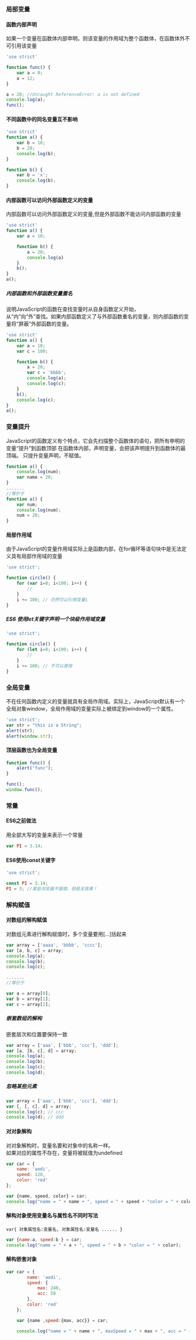 ### 局部变量
#### 函数内部声明
如果一个变量在函数体内部申明，则该变量的作用域为整个函数体，在函数体外不可引用该变量  

```js
'use strict'

function func() {
    var a = 0;
    a = 12;
}

a = 20; //Uncaught ReferenceError: a is not defined
console.log(a);
func();
```

#### 不同函数中的同名变量互不影响

```js
'use strict'
function a() {
    var b = 10;
    b = 20;
    console.log(b);
}

function b() {
    var b = 'x';
    console.log(b);
}
```

#### 内部函数可以访问外部函数定义的变量
内部函数可以访问外部函数定义的变量,但是外部函数不能访问内部函数的变量

```js
'use strict'
function a() {
    var a = 10;

    function b() {
        a = 20;
        console.log(a)
    }
    b();
}
a();
```

##### 内部函数和外部函数变量重名
说明JavaScript的函数在查找变量时从自身函数定义开始，  
从“内”向“外”查找。如果内部函数定义了与外部函数重名的变量，则内部函数的变量将“屏蔽”外部函数的变量。    

```js
'use strict'
function a() {
    var a = 10;
    var c = 100;

    function b() {
        a = 20;
        var c = 'bbbb';
        console.log(a);
        console.log(c);
    }
    b();
    console.log(c);
}
a();
```

### 变量提升
JavaScript的函数定义有个特点，它会先扫描整个函数体的语句，把所有申明的变量“提升”到函数顶部
在函数体内部，声明变量，会把该声明提升到函数体的最顶端。 只提升变量声明，不赋值。

```js
function a() {
    console.log(num);
    var name = 20;
}
.......
//等价于
function a() {
    var num;
    console.log(num);
    num = 20;
}

```

#### 局部作用域
由于JavaScript的变量作用域实际上是函数内部，在for循环等语句块中是无法定义具有局部作用域的变量  

```js
'use strict';

function circle() {
    for (var i=0; i<100; i++) {
        //
    }
    i += 100; // 仍然可以引用变量i
}
```

##### ES6 使用let关键字声明一个块级作用域变量

```js
'use strict';

function circle() {
    for (let i=0; i<100; i++) {
        //
    }
    i += 100; // 不可以使用
}

```

### 全局变量
不在任何函数内定义的变量就具有全局作用域。实际上，JavaScript默认有一个全局对象window，全局作用域的变量实际上被绑定到window的一个属性。

```js
'use strict';
var str = "this is a String";
alert(str);
alert(window.str);
```

#### 顶层函数也为全局变量

```js
function func() {
    alert("func");
}

func();
window.func();
```

### 常量
#### ES6之前做法
用全部大写的变量来表示一个常量

```js
var PI = 3.14;
```

#### ES6使用const关键字

```js
'use strict';

const PI = 3.14;
PI = 3; //某些浏览器不报错，但是无效果！
```

### 解构赋值
#### 对数组的解构赋值
对数组元素进行解构赋值时，多个变量要用[...]括起来

```js
var array = ['aaaa', 'bbbb', 'cccc'];
var [a, b, c] = array;
console.log(a);
console.log(b);
console.log(c);

.......
//等价于

var a = array[0];
var b = array[1];
var c = array[2];
```

##### 嵌套数组的解构
嵌套层次和位置要保持一致

```js
var array = ['aaa', ['bbb', 'ccc'], 'ddd'];
var [a, [b, c], d] = array;
console.log(a);
console.log(b);
console.log(c);
console.log(d);
```  

##### 忽略某些元素

```js
var array = ['aaa', ['bbb', 'ccc'], 'ddd'];
var [, [, c], d] = array;
console.log(c); // ccc
console.log(d); // ddd
```

#### 对对象解构
对对象解构时，变量名要和对象中的名称一样。  
如果对应的属性不存在，变量将被赋值为undefined

```js
var car = {
    name: 'aodi',
    speed: 120,
    color: 'red'
};

var {name, speed, color} = car;
console.log("name = " + name + ", speed = " + speed + "color = " + color);
```

#### 解构对象使用变量名与属性名不同时写法
`var{ 对象属性名:变量名, 对象属性名:变量名 ...... }`

```js
var {name:a, speed:b } = car;
console.log("name = " + a + ", speed = " + b + "color = " + color);
```

#### 解构嵌套对象

```js
var car = {
        name: 'aodi',
        speed: {
            max: 240,
            acc: 50
        },
        color: 'red'
    };

    var {name ,speed:{max, acc}} = car;

    console.log("name = " + name + ", maxSpeed = " + max + ", acc = " + acc);
```